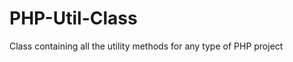PHP-Util-Class
==============

Class containing all the utility methods for any type of PHP project

